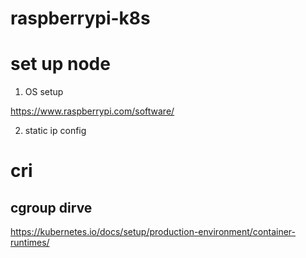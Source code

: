 # raspberrypi-k8s

# set up node

1. OS setup

https://www.raspberrypi.com/software/

2. static ip config

# cri

## cgroup dirve

https://kubernetes.io/docs/setup/production-environment/container-runtimes/

